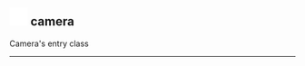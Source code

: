 ## <img src="../../.gitbook/assets/base.png" width="32" height="32" /> camera
Camera's entry class<br>


--------
